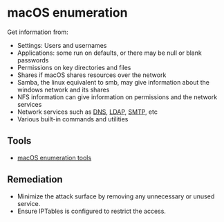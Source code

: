 # macOS enumeration

Get information from:

* Settings: Users and usernames
* Applications: some run on defaults, or there may be null or blank passwords
* Permissions on key directories and files
* Shares if macOS shares resources over the network
* Samba, the linux equivalent to smb, may give information about the windows network and its shares
* NFS information can give information on permissions and the network services
* Network services such as [DNS](dns.md), [LDAP](ldap.md), [SMTP](smtp.md), etc
* Various built-in commands and utilities

## Tools

* [macOS enumeration tools](https://testlab.tymyrddin.dev/docs/enum/macos)

## Remediation

* Minimize the attack surface by removing any unnecessary or unused service.
* Ensure IPTables is configured to restrict the access.

